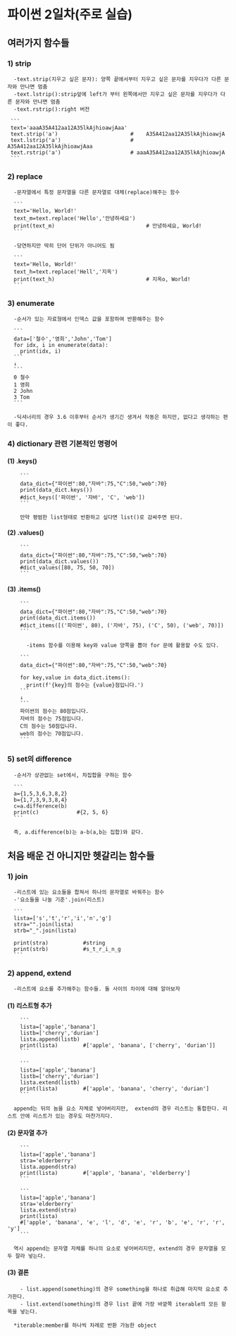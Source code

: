 # 파이썬 2일차(주로 실습)

  ## 여러가지 함수들
    
   ### 1) strip

      -text.strip(지우고 싶은 문자): 양쪽 끝에서부터 지우고 싶은 문자를 지우다가 다른 문자와 만나면 멈춤
      -text.lstrip():strip앞에 left가 부터 왼쪽에서만 지우고 싶은 문자를 지우다가 다른 문자와 만나면 멈춤
      -text.rstrip():right 버전

     ```
     text='aaaA35A412aa12A35lkAjhioawjAaa'
     text.strip('a')                       #    A35A412aa12A35lkAjhioawjA
     text.lstrip('a')                      #    A35A412aa12A35lkAjhioawjAaa
     text.rstrip('a')                      # aaaA35A412aa12A35lkAjhioawjA
     ```
     


   ### 2) replace
      -문자열에서 특정 문자열을 다른 문자열로 대체(replace)해주는 함수

      ```
      text='Hello, World!'
      text_m=text.replace('Hello','안녕하세요')
      print(text_m)                             # 안녕하세요, World!
      ```

      -당연하지만 딱히 단어 단위가 아니어도 됨

      ```
      text='Hello, World!'
      text_h=text.replace('Hell','지옥')
      print(text_h)                             # 지옥o, World!      
      ```


   ### 3) enumerate
      -순서가 있는 자료형에서 인덱스 값을 포함하여 반환해주는 함수

      ```
      data=['철수','영희','John','Tom']
      for idx, i in enumerate(data):
        print(idx, i)
      ```
      ↓
      ```
      0 철수
      1 영희
      2 John
      3 Tom
      ```

      -딕셔너리의 경우 3.6 이후부터 순서가 생기긴 생겨서 작동은 하지만, 없다고 생각하는 편이 좋다.


   ### 4) dictionary 관련 기본적인 명령어

  #### (1) .keys()
        ```
        data_dict={"파이썬":80,"자바":75,"C":50,"web":70}
        print(data_dict.keys())                           
        #dict_keys(['파이썬', '자바', 'C', 'web'])
        ```

        만약 평범한 list형태로 반환하고 싶다면 list()로 감싸주면 된다.


  #### (2) .values()
        ```
        data_dict={"파이썬":80,"자바":75,"C":50,"web":70}
        print(data_dict.values())
        #dict_values([80, 75, 50, 70])
        ```


  #### (3) .items()
        ```
        data_dict={"파이썬":80,"자바":75,"C":50,"web":70}
        print(data_dict.items())
        #dict_items([('파이썬', 80), ('자바', 75), ('C', 50), ('web', 70)])
        ```

          -items 함수를 이용해 key와 value 양쪽을 뽑아 for 문에 활용할 수도 있다.

        ```
        data_dict={"파이썬":80,"자바":75,"C":50,"web":70}
        
        for key,value in data_dict.items():
          print(f'{key}의 점수는 {value}점입니다.')
        ```
        ↓
        ```
        파이썬의 점수는 80점입니다.
        자바의 점수는 75점입니다.
        C의 점수는 50점입니다.
        web의 점수는 70점입니다.
        ```
    
   ### 5) set의 difference
      -순서가 상관없는 set에서, 차집합을 구하는 함수

      ```
      a={1,5,3,6,3,8,2}
      b={1,7,3,9,3,8,4}
      c=a.difference(b)
      print(c)            #{2, 5, 6}
      ```

      즉, a.difference(b)는 a-b(a,b는 집합)와 같다.
  

  ## 처음 배운 건 아니지만 헷갈리는 함수들

   ### 1) join
      -리스트에 있는 요소들을 합쳐서 하나의 문자열로 바꿔주는 함수
      -'요소들을 나눌 기준'.join(리스트)

      ```
      lista=['s','t','r','i','n','g']
      stra="".join(lista)
      strb="_".join(lista)

      print(stra)           #string
      print(strb)           #s_t_r_i_n_g
      ```

   ### 2) append, extend
      -리스트에 요소를 추가해주는 함수들. 둘 사이의 차이에 대해 알아보자

  #### (1) 리스트형 추가

        ```
        lista=['apple','banana']
        listb=['cherry','durian']
        lista.append(listb)
        print(lista)        #['apple', 'banana', ['cherry', 'durian']]
        ```

        ```
        lista=['apple','banana']
        listb=['cherry','durian']
        lista.extend(listb)
        print(lista)        #['apple', 'banana', 'cherry', 'durian']
        ```
      
      append는 뒤의 놈을 요소 자체로 넣어버리지만,  extend의 경우 리스트는 통합한다. 리스트 안에 리스트가 있는 경우도 마찬가지다.

  #### (2) 문자열 추가
        ```
        lista=['apple','banana']
        stra='elderberry'
        lista.append(stra)
        print(lista)        #['apple', 'banana', 'elderberry']
        ```

        ```
        lista=['apple','banana']
        stra='elderberry'
        lista.extend(stra)
        print(lista)        
        #['apple', 'banana', 'e', 'l', 'd', 'e', 'r', 'b', 'e', 'r', 'r', 'y']
        ```

      역시 append는 문자열 자체를 하나의 요소로 넣어버리지만, extend의 경우 문자열을 모두 잘라 넣는다.


  #### (3) 결론
        - list.append(something)의 경우 something을 하나로 취급해 마지막 요소로 추가한다. 
        - list.extend(something)의 경우 list 끝에 가장 바깥쪽 iterable의 모든 항목을 넣는다.

      *iterable:member를 하나씩 차례로 반환 가능한 object